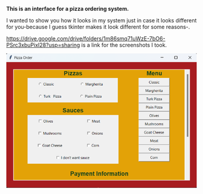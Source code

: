 **This is an interface for a pizza ordering system.**

I wanted to show you how it looks in my system just in case it looks different for you-because I guess tkinter makes it look different for some reasons-.

https://drive.google.com/drive/folders/1m86smq71uWzE-7bO6-PSrc3xbuPixI28?usp=sharing is a link for the screenshots I took.

![This is an image](./images/page1.png)





